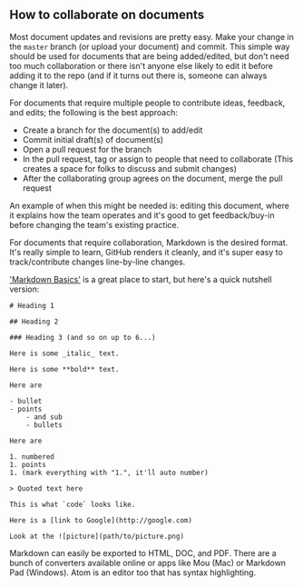 ## How to collaborate on documents

Most document updates and revisions are pretty easy. Make your change in the `master` branch (or upload your document) and commit. This simple way should be used for documents that are being added/edited, but don't need too much collaboration or there isn't anyone else likely to edit it before adding it to the repo (and if it turns out there is, someone can always change it later).

For documents that require multiple people to contribute ideas, feedback, and edits; the following is the best approach:

- Create a branch for the document(s) to add/edit
- Commit initial draft(s) of document(s)
- Open a pull request for the branch
- In the pull request, tag or assign to people that need to collaborate (This creates a space for folks to discuss and submit changes)
- After the collaborating group agrees on the document, merge the pull request

An example of when this might be needed is: editing this document, where it explains how the team operates and it's good to get feedback/buy-in before changing the team's existing practice.

For documents that require collaboration, Markdown is the desired format. It's really simple to learn, GitHub renders it cleanly, and it's super easy to track/contribute changes line-by-line changes.

['Markdown Basics'](https://help.github.com/articles/markdown-basics/) is a great place to start, but here's a quick nutshell version:

```
# Heading 1

## Heading 2

### Heading 3 (and so on up to 6...)

Here is some _italic_ text.

Here is some **bold** text.

Here are

- bullet
- points
    - and sub
    - bullets

Here are

1. numbered
1. points
1. (mark everything with "1.", it'll auto number)

> Quoted text here

This is what `code` looks like.

Here is a [link to Google](http://google.com)

Look at the ![picture](path/to/picture.png)
```

Markdown can easily be exported to HTML, DOC, and PDF. There are a bunch of converters available online or apps like Mou (Mac) or Markdown Pad (Windows). Atom is an editor too that has syntax highlighting.